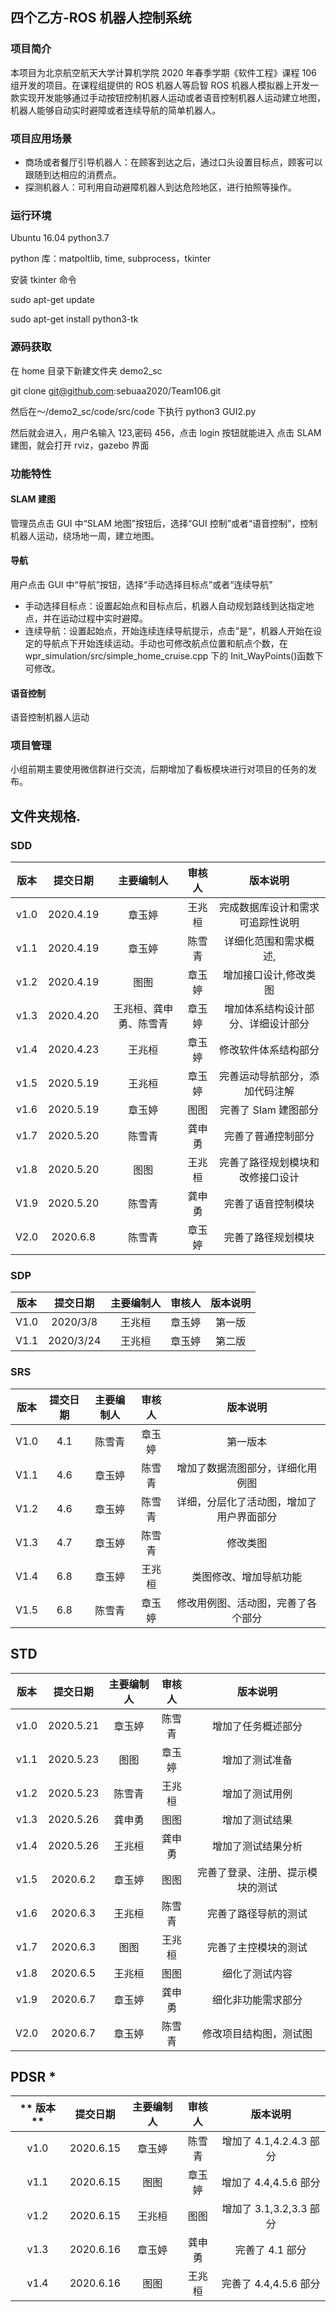 ## 四个乙方-ROS 机器人控制系统

### 项目简介

本项目为北京航空航天大学计算机学院 2020 年春季学期《软件工程》课程 106 组开发的项目。在课程组提供的 ROS 机器人等启智 ROS 机器人模拟器上开发一款实现开发能够通过手动按钮控制机器人运动或者语音控制机器人运动建立地图，机器人能够自动实时避障或者连续导航的简单机器人。

### 项目应用场景

- 商场或者餐厅引导机器人：在顾客到达之后，通过口头设置目标点，顾客可以跟随到达相应的消费点。
- 探测机器人：可利用自动避障机器人到达危险地区，进行拍照等操作。

### 运行环境

Ubuntu 16.04
python3.7

python 库：matpoltlib, time, subprocess，tkinter

安装 tkinter 命令

sudo apt-get update

sudo apt-get install python3-tk

### 源码获取

在 home 目录下新建文件夹 demo2_sc

git clone git@github.com:sebuaa2020/Team106.git

然后在～/demo2_sc/code/src/code 下执行 python3 GUI2.py

然后就会进入，用户名输入 123,密码 456，点击 login 按钮就能进入
点击 SLAM 建图，就会打开 rviz，gazebo 界面

### 功能特性

#### SLAM 建图

管理员点击 GUI 中“SLAM 地图”按钮后，选择“GUI 控制”或者“语音控制”，控制机器人运动，绕场地一周，建立地图。

#### 导航

用户点击 GUI 中“导航”按钮，选择“手动选择目标点”或者“连续导航”

- 手动选择目标点：设置起始点和目标点后，机器人自动规划路线到达指定地点，并在运动过程中实时避障。
- 连续导航：设置起始点，开始连续连续导航提示，点击”是“，机器人开始在设定的导航点下开始连续运动。手动也可修改航点位置和航点个数，在 wpr_simulation/src/simple_home_cruise.cpp 下的 Init_WayPoints()函数下可修改。

#### 语音控制

语音控制机器人运动

### 项目管理

小组前期主要使用微信群进行交流，后期增加了看板模块进行对项目的任务的发布。

## 文件夹规格.

### SDD

| **版本** | **提交日期** |     **主要编制人**     | **审核人** |            **版本说明**            |
| :------: | :----------: | :--------------------: | :--------: | :--------------------------------: |
|   v1.0   |  2020.4.19   |         章玉婷         |   王兆桓   |  完成数据库设计和需求可追踪性说明  |
|   v1.1   |  2020.4.19   |         章玉婷         |   陈雪青   |       详细化范围和需求概述,        |
|   v1.2   |  2020.4.19   |          图图          |   章玉婷   |       增加接口设计,修改类图        |
|   v1.3   |  2020.4.20   | 王兆桓、龚申勇、陈雪青 |   章玉婷   | 增加体系结构设计部分、详细设计部分 |
|   v1.4   |  2020.4.23   |         王兆桓         |   章玉婷   |        修改软件体系结构部分        |
|   v1.5   |  2020.5.19   |         王兆桓         |   章玉婷   |   完善运动导航部分，添加代码注解   |
|   v1.6   |  2020.5.19   |         章玉婷         |    图图    |        完善了 Slam 建图部分        |
|   v1.7   |  2020.5.20   |         陈雪青         |   龚申勇   |         完善了普通控制部分         |
|   v1.8   |  2020.5.20   |          图图          |   王兆桓   |  完善了路径规划模块和改修接口设计  |
|   V1.9   |  2020.5.20   |         陈雪青         |   龚申勇   |         完善了语音控制模块         |
|   V2.0   |   2020.6.8   |         陈雪青         |   章玉婷   |         完善了路径规划模块         |

### SDP

| **版本** | **提交日期** | **主要编制人** | **审核人** | **版本说明** |
| :------: | :----------: | :------------: | :--------: | :----------: |
|   V1.0   |   2020/3/8   |     王兆桓     |   章玉婷   |    第一版    |
|   V1.1   |  2020/3/24   |     王兆桓     |   章玉婷   |    第二版    |

### SRS

| **版本** | **提交日期** | **主要编制人** | **审核人** |               **版本说明**               |
| :------: | :----------: | :------------: | :--------: | :--------------------------------------: |
|   V1.0   |     4.1      |     陈雪青     |   章玉婷   |                 第一版本                 |
|   V1.1   |     4.6      |     章玉婷     |   陈雪青   |     增加了数据流图部分，详细化用例图     |
|   V1.2   |     4.6      |     章玉婷     |   陈雪青   | 详细，分层化了活动图，增加了用户界面部分 |
|   V1.3   |     4.7      |     章玉婷     |   陈雪青   |                 修改类图                 |
|   V1.4   |     6.8      |     章玉婷     |   王兆桓   |          类图修改、增加导航功能          |
|   V1.5   |     6.8      |     陈雪青     |   章玉婷   |    修改用例图、活动图，完善了各个部分    |

## STD

| **版本** | **提交日期** | **主要编制人** | **审核人** |           **版本说明**           |
| :------: | :----------: | :------------: | :--------: | :------------------------------: |
|   v1.0   |  2020.5.21   |     章玉婷     |   陈雪青   |        增加了任务概述部分        |
|   v1.1   |  2020.5.23   |      图图      |   章玉婷   |          增加了测试准备          |
|   v1.2   |  2020.5.23   |     陈雪青     |   王兆桓   |          增加了测试用例          |
|   v1.3   |  2020.5.26   |     龚申勇     |    图图    |          增加了测试结果          |
|   v1.4   |  2020.5.26   |     王兆桓     |   龚申勇   |        增加了测试结果分析        |
|   v1.5   |   2020.6.2   |     章玉婷     |    图图    | 完善了登录、注册、提示模块的测试 |
|   v1.6   |   2020.6.3   |     王兆桓     |   陈雪青   |       完善了路径导航的测试       |
|   v1.7   |   2020.6.3   |      图图      |   王兆桓   |       完善了主控模块的测试       |
|   v1.8   |   2020.6.5   |     王兆桓     |    图图    |          细化了测试内容          |
|   v1.9   |   2020.6.7   |     章玉婷     |   龚申勇   |        细化非功能需求部分        |
|   V2.0   |   2020.6.7   |     章玉婷     |   陈雪青   |      修改项目结构图，测试图      |

## PDSR \*

| ** 版本** | **提交日期** | **主要编制人** | **审核人** |      **版本说明**       |
| :-------: | :----------: | :------------: | :--------: | :---------------------: |
|   v1.0    |  2020.6.15   |     章玉婷     |   陈雪青   | 增加了 4.1,4.2.4.3 部分 |
|   v1.1    |  2020.6.15   |      图图      |   章玉婷   |  增加了 4.4,4.5.6 部分  |
|   v1.2    |  2020.6.15   |     王兆桓     |    图图    | 增加了 3.1,3.2,3.3 部分 |
|   v1.3    |  2020.6.16   |     章玉婷     |   龚申勇   |     完善了 4.1 部分     |
|   v1.4    |  2020.6.16   |      图图      |   王兆桓   |  完善了 4.4,4.5.6 部分  |

